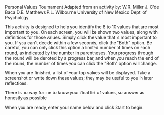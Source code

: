 Personal Values Tournament
Adapted from an activity by:
W.R. Miller
J. C’de Baca
D.B. Matthews
P.L. Wilbourne
University of New Mexico Dept. of Psychology

This activity is designed to help you identify the 8 to 10 values that are most important to you. On each screen, you will be shown two values, along with definitions for those values. Simply click the value that is most important to you. If you can't decide within a few seconds, click the "Both" option. Be careful, you can only click this option a limited number of times on each round, as indicated by the number in parentheses. Your progress through the round will be denoted by a progress bar, and when you reach the end of the round, the number of times you can click the "Both" option will change.

When you are finished, a list of your top values will be displayed. Take a screenshot or write down these values; they may be useful to you in later reflections.

There is no way for me to know your final list of values, so answer as honestly as possible.

When you are ready, enter your name below and click Start to begin.
